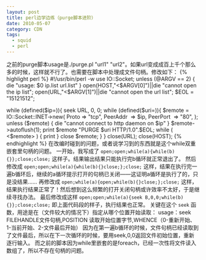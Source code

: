 ```yaml
---
layout: post
title: perl边学边练（purge脚本进阶）
date: 2010-05-07
category: CDN
tags:
  - squid
  - perl
---
```


之前的purge脚本usage是./purge.pl "url1" "url2"。如果url变成成百上千个那么多的时候，这样就不行了。也需要在脚本中处理成文件句柄。修改如下：
{% highlight perl %}
#!/usr/bin/perl -w
use IO::Socket;
unless (@ARGV == 2) { die "usage: $0 ip.list url.list" }
open(HOST,"<$ARGV[0]")||die "cannot open the ip list";
open(URL,"<$ARGV[1]")||die "cannot open the url list";
$EOL = "15121512";

while (defined($ip=<HOST>)){
    seek URL, 0, 0;
    while (defined($uri=<URL>)){
        $remote = IO::Socket::INET->new( Proto => "tcp",
                                         PeerAddr  => $ip,
                                         PeerPort  => "80",
                                       );
        unless ($remote) { die "cannot connect to http daemon on $ip" }
        $remote->autoflush(1);
        print $remote "PURGE $uri HTTP/1.0".$EOL;
        while ( <$remote> ) { print }
        close $remote;
    }
}
close(URL);
close(HOST);
{% endhighlight %}
在改编时碰到的问题，或者说学习到的东西就是这个while双重嵌套里句柄的问题。
一开始，我写成了 `open;open;while(a){while(b){}};close;close;` 这样子。结果输出结果只能执行完b循环就正常退出了。
然后修改成 `open;open;while(a){while(b){}close;};close;` 这样，结果在执行完一遍b循环后，继续的a循环提示打开的句柄已关闭——这证明a循环是执行了的，只是没结果……
再修改成 `open;while(a){open;while(b){}close;};close;` 这样，结果执行结果正常了！然后想到这么频繁的打开关闭句柄或许效率不太好，于是继续寻找办法。
最后修改成这样 `open;open;while(a){seek B,0,0;while(b){}};close;close;` 即上面代码段的样子，执行结果也正常。
关键在这个 `seek` 函数，用途是在（文件较大的情况下）指定从哪个位置开始读取：
usage：seek FILEHANDLE文件句柄,POSITION 读取开始位置字节,WHENCE（0-重新开始、1-当前开始、2-文件最后开始）
因为在第一遍b循环的时候，文件句柄已经读取到了文件最后，所以在下一次循环的时候，要用seek,0,0返回文件初始位置，重新逐行输入。
而之前的脚本因为while里嵌套的是foreach，已经一次性将文件读入数组了，所以不存在句柄的问题。

